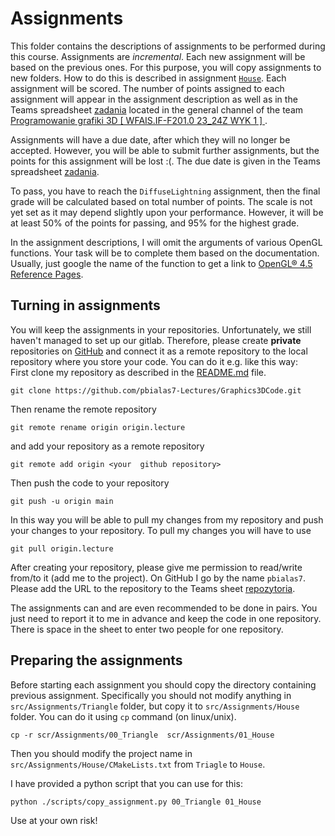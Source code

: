 # Assignments

This folder contains the descriptions of assignments to be performed during this course. Assignments are _incremental_.
Each new assignment will be based on the previous ones. For this purpose, you will copy assignments to new folders. How
to do this is described in assignment [`House`](01_House/README.md). Each assignment will be scored. The number of
points assigned to each assignment will appear in the assignment description as well as in the Teams
spreadsheet [zadania](https://ujchmura.sharepoint.com/:x:/r/teams/Section_550032_1/Shared%20Documents/General/zadania.xlsx?d=w2f00faf3a47a4e1e85a4d56be86ed82d&csf=1&web=1&e=fAAxf3)
located in the general channel of the
team [Programowanie grafiki 3D \[ WFAIS.IF-F201.0 23_24Z WYK 1 \]  ](https://teams.microsoft.com/l/team/19%3akawIWvjkm-apQ02mA1Jkt4RKtVhxZcQMsxM5TRvEVc41%40thread.tacv2/conversations?groupId=e025e0b7-c6db-4fc1-9dae-aaff45b35931&tenantId=eb0e26eb-bfbe-47d2-9e90-ebd2426dbceb).

Assignments will have a due date, after which they will no longer be accepted. However, you will be able to submit
further assignments, but the points for this assignment will be lost :(. The due date is given in the Teams
spreadsheet [zadania](https://ujchmura.sharepoint.com/:x:/r/teams/Section_550032_1/Shared%20Documents/General/zadania.xlsx?d=w2f00faf3a47a4e1e85a4d56be86ed82d&csf=1&web=1&e=fAAxf3).

To pass, you have to reach the `DiffuseLightning` assignment, then the final grade will be calculated based on total
number of points. The scale is not yet set as it may depend slightly upon your performance. However, it will be at least
50% of the points for passing, and 95% for the highest grade.

In the assignment descriptions, I will omit the arguments of various OpenGL functions. Your task will be to complete
them based on the documentation. Usually, just google the name of the function to get a link
to [OpenGL® 4.5 Reference Pages](https://www.khronos.org/registry/OpenGL-Refpages/gl4/).

## Turning in assignments

You will keep the assignments in your repositories. Unfortunately, we still haven't managed to set up our gitlab.
Therefore, please create **private** repositories on [GitHub](https://github.com/) and connect it
as a remote repository to the local repository where you store your code. You can do it e.g. like this
way:  
First clone my repository as described in the [README.md](../README.md) file.

```shell
git clone https://github.com/pbialas7-Lectures/Graphics3DCode.git
```

Then rename the remote repository

```shell
git remote rename origin origin.lecture
```

and add your repository as a remote repository

```shell  
git remote add origin <your  github repository>
```

Then push the code to your repository

```shell
git push -u origin main
```

In this way you will be able to pull my changes from my repository and push your changes to your repository. To pull my
changes you will have to use

```shell
git pull origin.lecture
```

After creating your repository, please give me permission to read/write from/to it (add me to the project). On GitHub
I go by the name `pbialas7`. Please add the URL to the repository to the Teams
sheet [repozytoria](https://ujchmura.sharepoint.com/:x:/r/teams/Section_550032_1/Shared%20Documents/General/repozytoria.xlsx?d=w38fc99320d0f4a2fa9d0bf1f8575ba0c&csf=1&web=1&e=zcoYLf).

The assignments can and are even recommended to be done in pairs. You just need to report it to me in advance and keep
the code in one repository. There is space in the sheet to enter two people for one repository.

## Preparing the assignments

Before starting each assignment you should copy the directory containing previous assignment. Specifically you should
not modify anything in `src/Assignments/Triangle` folder, but copy it to `src/Assignments/House`  folder. You can do it
using `cp` command (on linux/unix).

```shell
cp -r scr/Assignments/00_Triangle  scr/Assignments/01_House
```

Then you should modify the project name in `src/Assignments/House/CMakeLists.txt` from `Triagle` to `House`.

I have provided a python script that you can use for this:

```shell
python ./scripts/copy_assignment.py 00_Triangle 01_House
```

Use at your own risk!

